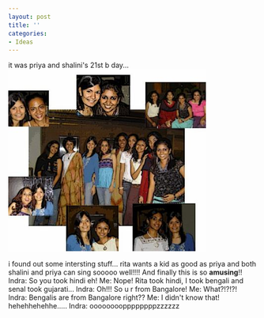```yaml
---
layout: post
title: ''
categories:
- Ideas
---
```


it was priya and shalini's 21st b day... ![](/img/ps.jpg)

i found out some intersting stuff... rita wants a kid as good as priya and both shalini and priya can sing sooooo well!!!! And finally this is so **amusing**!! Indra: So you took hindi eh! Me: Nope! Rita took hindi, I took bengali and senal took gujarati... Indra: Oh!!! So u r from Bangalore! Me: What?!?!?! Indra: Bengalis are from Bangalore right?? Me: I didn't know that! hehehhehehhe..... Indra: ooooooooppppppppzzzzzz
